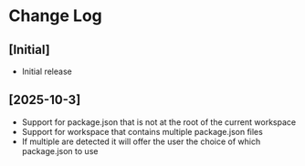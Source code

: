 # Change Log

## [Initial]

-   Initial release

## [2025-10-3]

-   Support for package.json that is not at the root of the current workspace
-   Support for workspace that contains multiple package.json files
-   If multiple are detected it will offer the user the choice of which package.json to use
